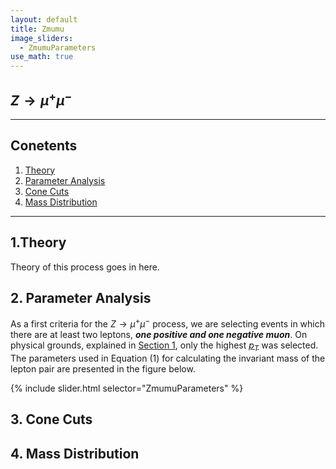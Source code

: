 ```yaml
---
layout: default
title: Zmumu
image_sliders:
  - ZmumuParameters
use_math: true
---
```


## $Z\rightarrow\mu^+\mu^-$
---
## Conetents

1. [Theory](#theory)
2. [Parameter Analysis](#parameter-analysis)
3. [Cone Cuts](#cone-cuts)
4. [Mass Distribution](#mass-distribution)

---

## 1.Theory
Theory of this process goes in here.

## 2. Parameter Analysis

As a first criteria for the $Z\rightarrow\mu^+\mu^-$ process, we are selecting events in which there are at least two leptons, **_one positive and one negative muon_**. On physical grounds, explained in [Section 1](#theory), only the highest [$p_T$](index.md#variable-names) was selected.
The parameters used in Equation (1) for calculating the invariant mass of the lepton pair are presented in the figure below.


{% include slider.html selector="ZmumuParameters" %}







## 3. Cone Cuts



## 4. Mass Distribution


